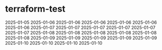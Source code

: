 # terraform-test
2025-01-05
2025-01-06
2025-01-06
2025-01-06
2025-01-06
2025-01-06
2025-01-06
2025-01-07
2025-01-07
2025-01-07
2025-01-07
2025-01-07
2025-01-07
2025-01-08
2025-01-08
2025-01-08
2025-01-08
2025-01-08
2025-01-08
2025-01-09
2025-01-09
2025-01-09
2025-01-09
2025-01-09
2025-01-10
2025-01-10
2025-01-10
2025-01-10
